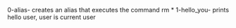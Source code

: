 0-alias- creates an alias that executes the command rm *
1-hello_you- prints hello user, user is current user
